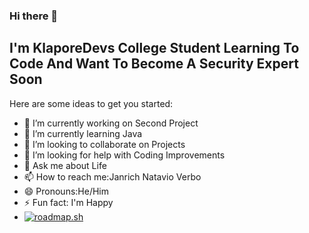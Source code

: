 ### Hi there 👋
<p><h2>I'm KlaporeDevs College Student Learning To Code And Want To Become A Security Expert Soon</h2></p>
<!--KlaporeDevs/KlaporeDevs is a ✨ _special_ ✨ repository because its `README.md` (this file) appears on your GitHub profile.-->

Here are some ideas to get you started:

- 🔭 I’m currently working on Second Project
- 🌱 I’m currently learning Java
- 👯 I’m looking to collaborate on Projects
- 🤔 I’m looking for help with Coding Improvements
- 💬 Ask me about Life
- 📫 How to reach me:Janrich Natavio Verbo
- 😄 Pronouns:He/Him
- ⚡ Fun fact: I'm Happy
- <a href="https://roadmap.sh"><img src="https://api.roadmap.sh/v1-badge/wide/64c38d78e244f2be6a48fd83?variant=dark&roadmaps=backend%2Cpython%2Cjava" alt="roadmap.sh"/></a>
